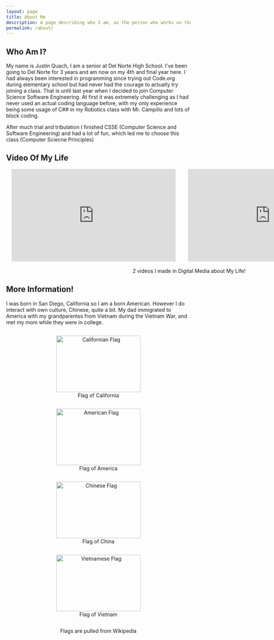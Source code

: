 ```yaml
---
layout: page
title: About Me
description: A page describing who I am, as the person who works on the repository while at Del Norte High School
permalink: /about/
---
```


## Who Am I?


My name is Justin Quach, I am a senior at Del Norte High School. I've been going to Del Norte for 3 years and am now on my 4th and final year here. I had always been interested in programming since trying out Code.org during elementary school but had never had the courage to actually try joining a class. That is until last year when I decided to join Computer Science Software Engineering. At first it was extremely challenging as I had never used an actual coding language before, with my only experience being some usage of C## in my Robotics class with Mr. Campillo and lots of block coding. 

After much trial and tribulation I finished CSSE (Computer Science and Software Engineering) and had a lot of fun, which led me to choose this class (Computer Sciecne Principles)

## Video Of My Life


<div style="margin-inline:auto; width: 1000px">
    <iframe width="448" height="252" src="https://www.youtube.com/embed/muqDpZZ9mp8" title="My Life" frameborder="0" allow="accelerometer; autoplay; clipboard-write; encrypted-media; gyroscope; picture-in-picture; web-share" referrerpolicy="strict-origin-when-cross-origin" allowfullscreen></iframe>
    <iframe width="448" height="252" src="https://www.youtube.com/embed/EThTgQgyhms" title="My Life Project" frameborder="0" allow="accelerometer; autoplay; clipboard-write; encrypted-media; gyroscope; picture-in-picture; web-share" referrerpolicy="strict-origin-when-cross-origin" allowfullscreen></iframe>
    <p style="text-align: center; margin-bottom: auto">2 videos I made in Digital Media about My Life!</p>
</div>

## More Information!

I was born in San Diego, California so I am a born American. However I do interact with own culture, Chinese, quite a bit. My dad immigrated to America with my grandparentss from Vietnam during the Vietnam War, and met my mom while they were in college. 

<div style="text-align:center">
    <figure>
        <img src="{{site.baseurl}}/images/Flag_of_California.png" alt="Californian Flag" width="230px" height="154px">
        <figcaption>Flag of California</figcaption>
    </figure>
    <figure>
        <img src="{{site.baseurl}}/images/Flag_of_the_United_States.png" alt="American Flag" width="230px" height="154px">
        <figcaption>Flag of America</figcaption>
    </figure>
    <figure>
        <img src="{{site.baseurl}}/images/Flag_of_China.png" alt="Chinese Flag" width="230px" height="154px">
        <figcaption>Flag of China</figcaption>
    </figure>
    <figure>
        <img src="{{site.baseurl}}/images/Flag_of_Vietnam.png" alt="Vietnamese Flag" width="230px" height="154px">
        <figcaption>Flag of Vietnam</figcaption>
    </figure>
    <p>Flags are pulled from Wikipedia</p>
</div>

<style>
    img, iframe {
        margin-left: 15px;
        margin-right: 15px;
    }
    figure {
        display:inline-block;
    }
</style>